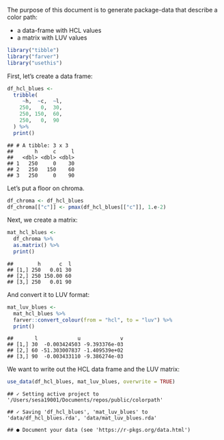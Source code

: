 
The purpose of this document is to generate package-data that describe a
color path:

  - a data-frame with HCL values
  - a matrix with LUV values

<!-- end list -->

``` r
library("tibble")
library("farver")
library("usethis")
```

First, let’s create a data frame:

``` r
df_hcl_blues <- 
  tribble(
     ~h,  ~c,  ~l,
    250,   0,  30,
    250, 150,  60,
    250,   0,  90
  ) %>%
  print()
```

    ## # A tibble: 3 x 3
    ##       h     c     l
    ##   <dbl> <dbl> <dbl>
    ## 1   250     0    30
    ## 2   250   150    60
    ## 3   250     0    90

Let’s put a floor on chroma.

``` r
df_chroma <- df_hcl_blues
df_chroma[["c"]] <- pmax(df_hcl_blues[["c"]], 1.e-2)
```

Next, we create a matrix:

``` r
mat_hcl_blues <- 
  df_chroma %>%
  as.matrix() %>% 
  print()
```

    ##        h      c  l
    ## [1,] 250   0.01 30
    ## [2,] 250 150.00 60
    ## [3,] 250   0.01 90

And convert it to LUV format:

``` r
mat_luv_blues <- 
  mat_hcl_blues %>%
  farver::convert_colour(from = "hcl", to = "luv") %>%
  print()
```

    ##       l             u             v
    ## [1,] 30  -0.003424503 -9.393376e-03
    ## [2,] 60 -51.303007837 -1.409539e+02
    ## [3,] 90  -0.003433110 -9.386274e-03

We want to write out the HCL data frame and the LUV matrix:

``` r
use_data(df_hcl_blues, mat_luv_blues, overwrite = TRUE)
```

    ## ✓ Setting active project to '/Users/sesa19001/Documents/repos/public/colorpath'

    ## ✓ Saving 'df_hcl_blues', 'mat_luv_blues' to 'data/df_hcl_blues.rda', 'data/mat_luv_blues.rda'

    ## ● Document your data (see 'https://r-pkgs.org/data.html')

